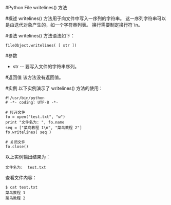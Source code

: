 #Python File writelines() 方法


#概述
writelines() 方法用于向文件中写入一序列的字符串。
这一序列字符串可以是由迭代对象产生的，如一个字符串列表。
换行需要制定换行符 \n。

#语法
writelines() 方法语法如下：

```
fileObject.writelines( [ str ])
```

#参数
- str -- 要写入文件的字符串序列。

#返回值
该方法没有返回值。

#实例
以下实例演示了 writelines() 方法的使用：

```
#!/usr/bin/python
# -*- coding: UTF-8 -*-

# 打开文件
fo = open("test.txt", "w")
print "文件名为: ", fo.name
seq = ["菜鸟教程 1\n", "菜鸟教程 2"]
fo.writelines( seq )

# 关闭文件
fo.close()
```

以上实例输出结果为：

```
文件名为:  test.txt
```

查看文件内容：

```
$ cat test.txt 
菜鸟教程 1
菜鸟教程 2
```
